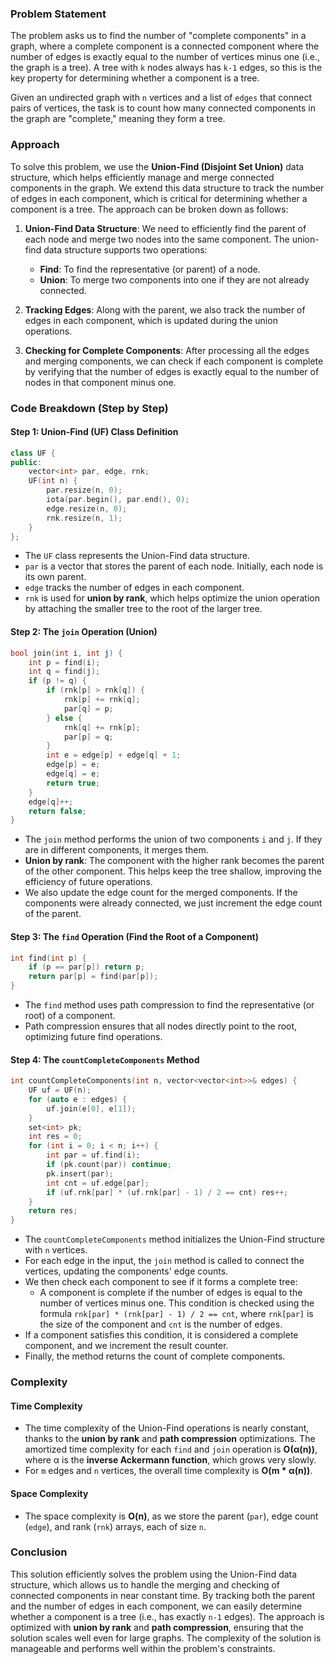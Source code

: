 ### Problem Statement

The problem asks us to find the number of "complete components" in a graph, where a complete component is a connected component where the number of edges is exactly equal to the number of vertices minus one (i.e., the graph is a tree). A tree with `k` nodes always has `k-1` edges, so this is the key property for determining whether a component is a tree.

Given an undirected graph with `n` vertices and a list of `edges` that connect pairs of vertices, the task is to count how many connected components in the graph are "complete," meaning they form a tree.

### Approach

To solve this problem, we use the **Union-Find (Disjoint Set Union)** data structure, which helps efficiently manage and merge connected components in the graph. We extend this data structure to track the number of edges in each component, which is critical for determining whether a component is a tree. The approach can be broken down as follows:

1. **Union-Find Data Structure**: We need to efficiently find the parent of each node and merge two nodes into the same component. The union-find data structure supports two operations:
   - **Find**: To find the representative (or parent) of a node.
   - **Union**: To merge two components into one if they are not already connected.

2. **Tracking Edges**: Along with the parent, we also track the number of edges in each component, which is updated during the union operations.

3. **Checking for Complete Components**: After processing all the edges and merging components, we can check if each component is complete by verifying that the number of edges is exactly equal to the number of nodes in that component minus one.

### Code Breakdown (Step by Step)

#### Step 1: Union-Find (UF) Class Definition

```cpp
class UF {
public:
    vector<int> par, edge, rnk;
    UF(int n) {
        par.resize(n, 0);
        iota(par.begin(), par.end(), 0);
        edge.resize(n, 0);
        rnk.resize(n, 1);
    }
};
```

- The `UF` class represents the Union-Find data structure.
- `par` is a vector that stores the parent of each node. Initially, each node is its own parent.
- `edge` tracks the number of edges in each component.
- `rnk` is used for **union by rank**, which helps optimize the union operation by attaching the smaller tree to the root of the larger tree.

#### Step 2: The `join` Operation (Union)

```cpp
bool join(int i, int j) {
    int p = find(i);
    int q = find(j);
    if (p != q) {
        if (rnk[p] > rnk[q]) {
            rnk[p] += rnk[q];
            par[q] = p;
        } else {
            rnk[q] += rnk[p];
            par[p] = q;
        }
        int e = edge[p] + edge[q] + 1;
        edge[p] = e;
        edge[q] = e;
        return true;
    }
    edge[q]++;
    return false;
}
```

- The `join` method performs the union of two components `i` and `j`. If they are in different components, it merges them.
- **Union by rank**: The component with the higher rank becomes the parent of the other component. This helps keep the tree shallow, improving the efficiency of future operations.
- We also update the edge count for the merged components. If the components were already connected, we just increment the edge count of the parent.

#### Step 3: The `find` Operation (Find the Root of a Component)

```cpp
int find(int p) {
    if (p == par[p]) return p;
    return par[p] = find(par[p]);
}
```

- The `find` method uses path compression to find the representative (or root) of a component.
- Path compression ensures that all nodes directly point to the root, optimizing future find operations.

#### Step 4: The `countCompleteComponents` Method

```cpp
int countCompleteComponents(int n, vector<vector<int>>& edges) {
    UF uf = UF(n);
    for (auto e : edges) {
        uf.join(e[0], e[1]);
    }
    set<int> pk;
    int res = 0;
    for (int i = 0; i < n; i++) {
        int par = uf.find(i);
        if (pk.count(par)) continue;
        pk.insert(par);
        int cnt = uf.edge[par];
        if (uf.rnk[par] * (uf.rnk[par] - 1) / 2 == cnt) res++;
    }
    return res;
}
```

- The `countCompleteComponents` method initializes the Union-Find structure with `n` vertices.
- For each edge in the input, the `join` method is called to connect the vertices, updating the components' edge counts.
- We then check each component to see if it forms a complete tree:
  - A component is complete if the number of edges is equal to the number of vertices minus one. This condition is checked using the formula `rnk[par] * (rnk[par] - 1) / 2 == cnt`, where `rnk[par]` is the size of the component and `cnt` is the number of edges.
- If a component satisfies this condition, it is considered a complete component, and we increment the result counter.
- Finally, the method returns the count of complete components.

### Complexity

#### Time Complexity

- The time complexity of the Union-Find operations is nearly constant, thanks to the **union by rank** and **path compression** optimizations. The amortized time complexity for each `find` and `join` operation is **O(α(n))**, where α is the **inverse Ackermann function**, which grows very slowly.
- For `m` edges and `n` vertices, the overall time complexity is **O(m * α(n))**.

#### Space Complexity

- The space complexity is **O(n)**, as we store the parent (`par`), edge count (`edge`), and rank (`rnk`) arrays, each of size `n`.

### Conclusion

This solution efficiently solves the problem using the Union-Find data structure, which allows us to handle the merging and checking of connected components in near constant time. By tracking both the parent and the number of edges in each component, we can easily determine whether a component is a tree (i.e., has exactly `n-1` edges). The approach is optimized with **union by rank** and **path compression**, ensuring that the solution scales well even for large graphs. The complexity of the solution is manageable and performs well within the problem's constraints.